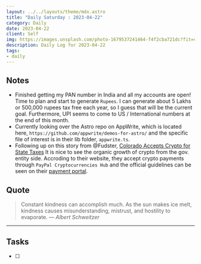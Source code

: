```yaml
---
layout: ../../layouts/theme/mdx.astro
title: "Daily Saturday : 2023-04-22"
category: Daily
date: 2023-04-22
client: Self
img: https://images.unsplash.com/photo-1679537241464-f4f2cba721dc?fit=crop&q=85&w=1400&h=700
description: Daily Log for 2023-04-22
tags:
- daily
---
```


## Notes

- Finished getting my PAN number in India and all my accounts are open! Time to plan and start to generate `Rupees`. I can generate about 5 Lakhs or 500,000 rupees tax free each year, so I guess that will be the current goal. Furthermore, UPI seems to come to US / International numbers at the end of this month. 
- Currently looking over the Astro repo on AppWrite, which is located here, `https://github.com/appwrite/demos-for-astro/` and the specific file of interest is in their lib folder, `appwrite.ts`.
- Following up on this story from @Fudster, [Colorado Accepts Crypto for State Taxes](https://abcnews.go.com/ABCNews/colorado-state-accept-cryptocurrency-payment-taxes/story?id=83066842) It is nice to see the organic growth of crypto from the gov. entity side. Accroding to their website, they accept crypto payments through `PayPal Cryptocurrencies Hub` and the official guidelines can be seen on their [payment portal](https://www.colorado.gov/revenueonline/_/#1).

## Quote

> Constant kindness can accomplish much. As the sun makes ice melt, kindness causes misunderstanding, mistrust, and hostility to evaporate.
> — <cite>Albert Schweitzer</cite>

---

## Tasks

- [ ]